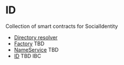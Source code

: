 # ID
Collection of smart contracts for SocialIdentity

* [Directory resolver](./contracts/directory)
* [Factory]() TBD
* [NameService]() TBD
* [ID]() TBD IBC
